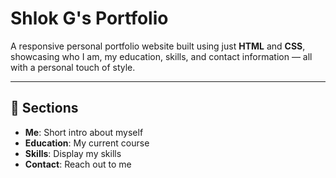 # Shlok G's Portfolio

A responsive personal portfolio website built using just **HTML** and **CSS**, showcasing who I am, my education, skills, and contact information — all with a personal touch of style.

---

## 📌 Sections

- **Me**: Short intro about myself
- **Education**: My current course
- **Skills**: Display my skills
- **Contact**: Reach out to me